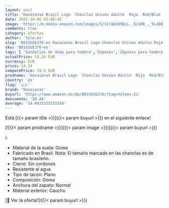 ```yaml
---
layout: post
title: 'Havaianas Brasil Logo  Chanclas Unisex Adulto  Rojo  Red/Blue   41/42 EU'
date: 2022-10-06 02:08:45
image: 'https://m.media-amazon.com/images/I/31rApVU9GLL._SL500_._SL400_.jpg'
comments: true
category: ofertas
author: 'tole.es'
slug: 'B015SGE376-es Havaianas Brasil Logo Chanclas Unisex Adulto Rojo Red/Blue...'
sku: 'B015SGE376-es'
tags: [ 'Sandalias de dedo para hombre','Zapatos','Zapatos para hombre','Zapatos y complementos','chanclas','havaianas','🇪🇸', ]
actualPrice: 14.24 EUR
currency: EUR
price: 14.24
comparePrice: 19.9 EUR
prodname: 'Havaianas Brasil Logo  Chanclas Unisex Adulto  Rojo  Red/Blue   41/42 EU'
country: 'es'
flag: '🇪🇸'
brand: 'Havaianas'
buyurl: 'https://www.amazon.es/dp/B015SGE376/?tag=tolees-21'
descuento: '28.44'
average: '14.0433333333334'
---
```


Está [{{< param title >}}]({{< param buyurl >}}) en el siguiente enlace!

[![{{< param prodname >}}]({{< param image >}})]({{< param buyurl >}})

ℹ️:

- Material de la suela: Goma
- Fabricado en Brasil. Nota: El tamaño marcado en las chanclas es de tamaño brasileño.
- Cierre: Sin cordones
- Resistente al agua
- Tipo de tacón: Plano
- Composición: Goma
- Anchura del zapato: Normal
- Material exterior: Caucho

[🛒 Ver la oferta!!]({{< param buyurl >}})
